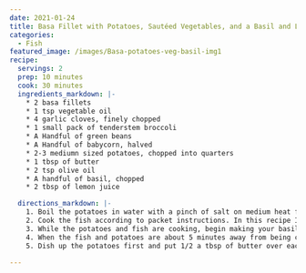 ```yaml
---
date: 2021-01-24
title: Basa Fillet with Potatoes, Sautéed Vegetables, and a Basil and Lemon Dressing 
categories:
  - Fish
featured_image: /images/Basa-potatoes-veg-basil-img1
recipe:
  servings: 2 
  prep: 10 minutes
  cook: 30 minutes
  ingredients_markdown: |-
    * 2 basa fillets 
    * 1 tsp vegetable oil
    * 4 garlic cloves, finely chopped
    * 1 small pack of tenderstem broccoli
    * A Handful of green beans
    * A Handful of babycorn, halved
    * 2-3 mediumn sized potatoes, chopped into quarters
    * 1 tbsp of butter
    * 2 tsp olive oil
    * A handful of basil, chopped
    * 2 tbsp of lemon juice

  directions_markdown: |-
    1. Boil the potatoes in water with a pinch of salt on medium heat for 20-25 minutes until soft.
    2. Cook the fish according to packet instructions. In this recipe I used frozen basa fillets so I drizzled a bit of lemon juice over them with a pinch of parsley and cooked in the oven for 15 minutes. 
    3. While the potatoes and fish are cooking, begin making your basil and lemon drizzle. Combine olive oil, basil, and lemon juice and blitz in a food processor. If you don't have a food processor you can finely chop the basil with a knife and mix together in a bowl.
    4. When the fish and potatoes are about 5 minutes away from being cooked, heat the vegetable oil in a frying pan. Once hot, add the vegetables and garlic. Keep the mixture moving to avoid burning and sauté for 3-4 minutes.
    5. Dish up the potatoes first and put 1/2 a tbsp of butter over each. Then serve up the vegetables followed by the basa fillet and apply the basil and lemon drizzle.

---
```

